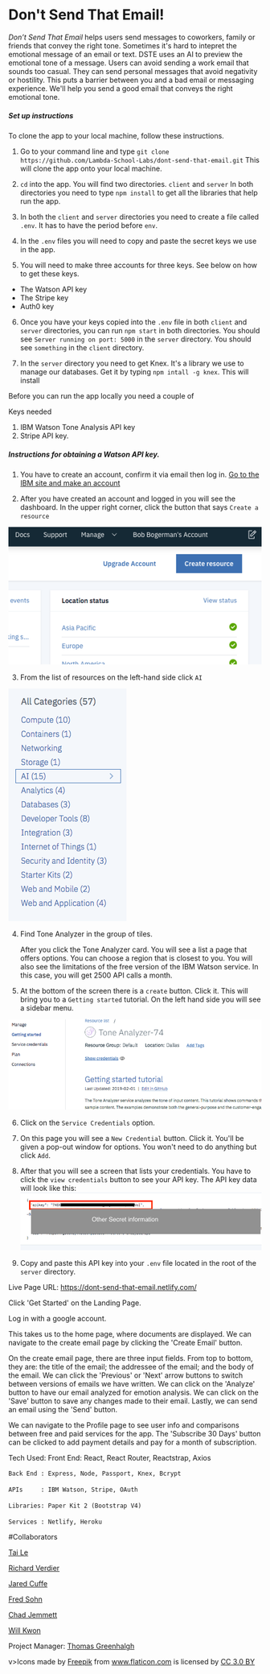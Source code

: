 Don't Send That Email!
=====================


*Don’t Send That Email* helps users send messages to coworkers, family or friends that convey the right tone. Sometimes it's hard to intepret the emotional message of an email or text.
DSTE uses an AI to preview the emotional tone of a message. Users can avoid sending a work email that sounds too casual. They can send personal messages that avoid negativity or hostility.
This puts a barrier between you and a bad email or messaging experience. We'll help you send a good email that conveys the right emotional tone.


##### Set up instructions

To clone the app to your local machine, follow these instructions.

1.  Go to your command line and type `git clone https://github.com/Lambda-School-Labs/dont-send-that-email.git`
  This will clone the app onto your local machine.

2. `cd` into the app. You will find two directories. `client` and `server` 
  In both directories you need to type `npm install` to get all the libraries that help run the app.

3. In both the `client` and `server` directories you need to create a file called `.env`. It has to have the period before `env`.

4. In the `.env` files you will need to copy and paste the secret keys we use in the app.

5. You will need to make three accounts for three keys. See below on how to get these keys.
  * The Watson API key
  * The Stripe key
  * Auth0 key

6. Once you have your keys copied into the `.env` file in both `client` and `server` directories, you can run `npm start` in both directories.
  You should see `Server running on port: 5000` in the `server` directory.
  You should see `something` in the `client` directory.

7. In the `server` directory you need to get Knex. It's a library we use to manage our databases.
  Get it by typing `npm intall -g knex`. This will install 



Before you can run the app locally you need a couple of 

Keys needed
1. IBM Watson Tone Analysis API key
2. Stripe API key.


##### Instructions for obtaining a Watson API key.


1. You have to create an account, confirm it via email then log in. [Go to the IBM site and make an account](https://www.ibm.com/watson/services/tone-analyzer/)

2. After you have created an account and logged in you will see the dashboard.
  In the upper right corner, click the button that says `Create a resource`

  ![Create a resource button](create_a_resource.png)

3. From the list of resources on the left-hand side click `AI` 

  ![list of resources](list_of_resources.png)

4. Find Tone Analyzer in the group of tiles.
  
    After you click the Tone Analyzer card. You will see a list a page that offers options. You can choose a region that is closest to you. You will also see the limitations of the free version of the IBM Watson service. In this case, you will get 2500 API calls a month.

5. At the bottom of the screen there is a `create` button. Click it.
   This will bring you to a `Getting started` tutorial. On the left hand side you will see a sidebar menu.  


  ![Sidebar menu](sidebar_menu.png)

6. Click on the `Service Credentials` option.

7. On this page you will see a `New Credential` button. Click it. 
  You'll be given a pop-out window for options. You won't need to do anything but click `Add`.

8. After that you will see a screen that lists your credentials. You have to click the `view credentials` button to see your API key.
   The API key data will look like this:
   ![api key data](api_key_data.png)

9. Copy and paste this API key into your `.env` file located in the root of the `server` directory.




Live Page URL: https://dont-send-that-email.netlify.com/



Click 'Get Started' on the Landing Page.

Log in with a google account.

This takes us to the home page, where documents are displayed. We can navigate to the create email page by clicking the 'Create Email' button. 

On the create email page, there are three input fields. From top to bottom, they are: the title of the email; the addressee of the email; and the body of the email.
We can click the 'Previous' or 'Next' arrow buttons to switch between versions of emails we have written. We can click on the 'Analyze' button to have our email analyzed for emotion analysis. We can click on the 'Save' button to save any changes made to their email. Lastly, we can send an email using the 'Send' button.

We can navigate to the Profile page to see user info and comparisons between free and paid services for the app. The 'Subscribe 30 Days' button can be clicked to add payment details and pay for a month of subscription.

Tech Used:
    Front End: React, React Router, Reactstrap, Axios

    Back End : Express, Node, Passport, Knex, Bcrypt

    APIs     : IBM Watson, Stripe, OAuth

    Libraries: Paper Kit 2 (Bootstrap V4)

    Services : Netlify, Heroku

#Collaborators

[Tai Le](https://github.com/Ta1grr)

[Richard Verdier](https://github.com/rverdi642)

[Jared Cuffe](https://github.com/jcuffe)

[Fred Sohn](https://github.com/fron12)

[Chad Jemmett](https://github.com/ceejaay)

[Will Kwon](https://github.com/wtkwon)

Project Manager: [Thomas Greenhalgh](https://github.com/tgreenhalgh)


v>Icons made by <a href="https://www.freepik.com/" title="Freepik">Freepik</a> from <a href="https://www.flaticon.com/"                 title="Flaticon">www.flaticon.com</a> is licensed by <a href="http://creativecommons.org/licenses/by/3.0/"                 title="Creative Commons BY 3.0" target="_blank">CC 3.0 BY</a></div>
